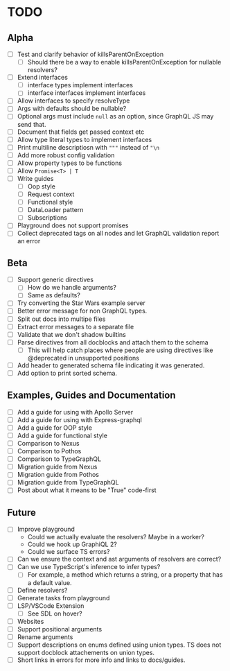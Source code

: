 # TODO

## Alpha
- [ ] Test and clarify behavior of killsParentOnException
    - [ ] Should there be a way to enable killsParentOnException for nullable resolvers?
- [ ] Extend interfaces
    - [ ] interface types implement interfaces
    - [ ] interface interfaces implement interfaces
- [ ] Allow interfaces to specify resolveType
- [ ] Args with defaults should be nullable?
- [ ] Optional args must include `null` as an option, since GraphQL JS may send that.
- [ ] Document that fields get passed context etc
- [ ] Allow type literal types to implement interfaces
- [ ] Print multiline descriptiosn with `"""` instead of `"\n`
- [ ] Add more robust config validation
- [ ] Allow property types to be functions
- [ ] Allow `Promise<T> | T`
- [ ] Write guides
  - [ ] Oop style
  - [ ] Request context
  - [ ] Functional style
  - [ ] DataLoader pattern
  - [ ] Subscriptions
- [ ] Playground does not support promises
- [ ] Collect deprecated tags on all nodes and let GraphQL validation report an error

## Beta
- [ ] Support generic directives 
    - [ ] How do we handle arguments?
    - [ ] Same as defaults?
- [ ] Try converting the Star Wars example server
- [ ] Better error message for non GraphQL types.
- [ ] Split out docs into multipe files
- [ ] Extract error messages to a separate file
- [ ] Validate that we don't shadow builtins
- [ ] Parse directives from all docblocks and attach them to the schema
    - [ ] This will help catch places where people are using directives like @deprecated in unsupported positions
- [ ] Add header to generated schema file indicating it was generated.
- [ ] Add option to print sorted schema.

## Examples, Guides and Documentation
- [ ] Add a guide for using with Apollo Server
- [ ] Add a guide for using with Express-graphql
- [ ] Add a guide for OOP style
- [ ] Add a guide for functional style
- [ ] Comparison to Nexus
- [ ] Comparison to Pothos
- [ ] Comparison to TypeGraphQL
- [ ] Migration guide from Nexus
- [ ] Migration guide from Pothos
- [ ] Migration guide from TypeGraphQL
- [ ] Post about what it means to be "True" code-first

## Future
- [ ] Improve playground
    - Could we actually evaluate the resolvers? Maybe in a worker?
    - Could we hook up GraphiQL 2?
    - Could we surface TS errors?
- [ ] Can we ensure the context and ast arguments of resolvers are correct?
- [ ] Can we use TypeScript's inference to infer types?
    - [ ] For example, a method which returns a string, or a property that has a default value.
- [ ] Define resolvers?
- [ ] Generate tasks from playground
- [ ] LSP/VSCode Extension
  - [ ] See SDL on hover?
- [ ] Websites
- [ ] Support positional arguments
- [ ] Rename arguments
- [ ] Support descriptions on enums defined using union types. TS does not support docblock attachements on union types.
- [ ] Short links in errors for more info and links to docs/guides.

